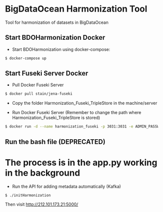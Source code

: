 # BigDataOcean Harmonization Tool
Tool for harmonization of datasets in BigDataOcean

## Start BDOHarmonization Docker
- Start BDOHarmonization using docker-compose:
```sh 
$ docker-compose up
```

## Start Fuseki Server Docker
- Pull Docker Fuseki Server 
```sh
$ docker pull stain/jena-fuseki
```

- Copy the folder Harmonization_Fuseki_TripleStore in the machine/server

- Run Docker Fuseki Server (Remember to change the path where Harmonization_Fuseki_TripleStore is stored)
```sh
$ docker run -d --name harmonization_fuseki -p 3031:3031 -e ADMIN_PASSWORD=bd0 -v /path/to/Harmonization_Fuseki_TripleStore/:/fuseki/ -it stain/jena-fuseki ./fuseki-server --port=3031
```

## Run the bash file (DEPRECATED)
# The process is in the app.py working in the background
- Run the API for adding metadata automatically (Kafka)
```sh
$ ./initHarmonization
```

Then visit http://212.101.173.21:5000/